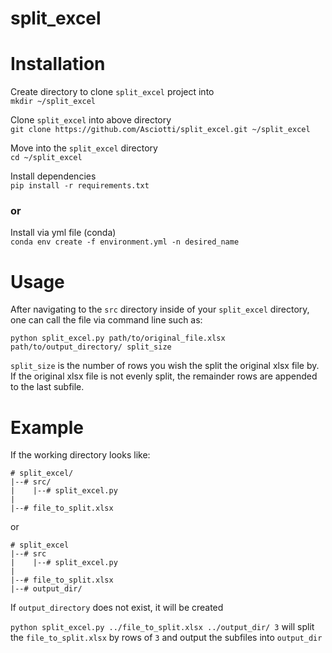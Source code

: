 # split_excel

# Installation  
Create directory to clone `split_excel` project into  
`mkdir ~/split_excel`

Clone `split_excel` into above directory  
`git clone https://github.com/Asciotti/split_excel.git ~/split_excel`

Move into the `split_excel` directory  
`cd ~/split_excel`  

Install dependencies  
`pip install -r requirements.txt` 

### or 
Install via yml file (conda)  
`conda env create -f environment.yml -n desired_name`

# Usage
After navigating to the `src` directory inside of your `split_excel` directory, one can call the file via command line such as:  

`python split_excel.py path/to/original_file.xlsx path/to/output_directory/ split_size`

`split_size` is the number of rows you wish the split the original xlsx file by. If the original xlsx file is not evenly split, the remainder rows are appended to the last subfile. 

# Example
If the working directory looks like:

```
# split_excel/
|--# src/
|    |--# split_excel.py
|
|--# file_to_split.xlsx
```
or 
```
# split_excel
|--# src
|    |--# split_excel.py
|
|--# file_to_split.xlsx
|--# output_dir/
```

If `output_directory` does not exist, it will be created

`python split_excel.py ../file_to_split.xlsx ../output_dir/ 3` will split the `file_to_split.xlsx` by rows of `3` and output the subfiles into `output_dir`
